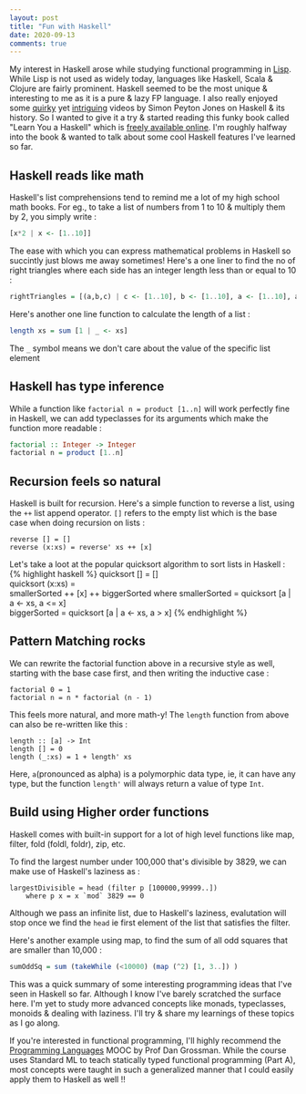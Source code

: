 ```yaml
---
layout: post
title: "Fun with Haskell"
date: 2020-09-13
comments: true
---
```



My interest in Haskell arose while studying functional programming in [Lisp](https://pritesh-shrivastava.github.io/blog/2020/08/30/sicp-so-far). While Lisp is not used as widely today, languages like Haskell, Scala & Clojure are fairly prominent. Haskell seemed to be the most unique & interesting to me as it is a pure & lazy FP language. I also really enjoyed some [quirky](https://youtu.be/SqWDAo1Jnyc) yet [intriguing](https://www.youtube.com/watch?v=re96UgMk6GQ) videos by Simon Peyton Jones on Haskell & its history. So I wanted to give it a try & started reading this funky book called "Learn You a Haskell" which is [freely available online](http://learnyouahaskell.com/). I'm roughly halfway into the book & wanted to talk about some cool Haskell features I've learned so far.

## Haskell reads like math

Haskell's list comprehensions tend to remind me a lot of my high school math books. For eg., to take a list of numbers from 1 to 10 & multiply them by 2, you simply write :  
```haskell
[x*2 | x <- [1..10]]
``` 

The ease with which you can express mathematical problems in Haskell so succintly just blows me away sometimes! Here's a one liner to find the no of right triangles where each side has an integer length less than or equal to 10 :  
```haskell
rightTriangles = [(a,b,c) | c <- [1..10], b <- [1..10], a <- [1..10], a^2 + b^2 == c^2]
```

Here's another one line function to calculate the length of a list :  
```haskell
length xs = sum [1 | _ <- xs]
```

The `_` symbol means we don't care about the value of the specific list element

## Haskell has type inference

While a function like `factorial n = product [1..n]` will work perfectly fine in Haskell, we can add typeclasses for its arguments which make the function more readable :  
```haskell
factorial :: Integer -> Integer  
factorial n = product [1..n]
```


## Recursion feels so natural

Haskell is built for recursion. Here's a simple function to reverse a list, using the `++` list append operator. `[]` refers to the empty list which is the base case when doing recursion on lists :  
```
reverse [] = []  
reverse (x:xs) = reverse' xs ++ [x]
```

Let's take a loot at the popular quicksort algorithm to sort lists in Haskell :  
{% highlight haskell %}
quicksort [] = []  
quicksort (x:xs) =   
    smallerSorted ++ [x] ++ biggerSorted
    where   smallerSorted = quicksort [a | a <- xs, a <= x]  
            biggerSorted = quicksort [a | a <- xs, a > x]
{% endhighlight %}

## Pattern Matching rocks

We can rewrite the factorial function above in a recursive style as well, starting with the base case first, and then writing the inductive case :  
```
factorial 0 = 1  
factorial n = n * factorial (n - 1)
```

This feels more natural, and more math-y! The `length` function from above can also be re-written like this :  
```
length :: [a] -> Int
length [] = 0  
length (_:xs) = 1 + length' xs 
```

Here, `a`(pronounced as alpha) is a polymorphic data type, ie, it can have any type, but the function `length'` will always return a value of type `Int`. 

## Build using Higher order functions

Haskell comes with built-in support for a lot of high level functions like map, filter, fold (foldl, foldr), zip, etc.


To find the largest number under 100,000 that's divisible by 3829, we can make use of Haskell's laziness as :  
```
largestDivisible = head (filter p [100000,99999..])  
    where p x = x `mod` 3829 == 0
```
Although we pass an infinite list, due to Haskell's laziness, evalutation will stop once we find the `head` ie first element of the list that satisfies the filter.

Here's another example using map, to find the sum of all odd squares that are smaller than 10,000 :  
```haskell
sumOddSq = sum (takeWhile (<10000) (map (^2) [1, 3..]) )
```


This was a quick summary of some interesting programming ideas that I've seen in Haskell so far. Although I know I've barely scratched the surface here. I'm yet to study more advanced concepts like monads, typeclasses, monoids & dealing with laziness. I'll try & share my learnings of these topics as I go along. 

If you're interested in functional programming, I'll highly recommend the [Programming Languages](https://www.coursera.org/learn/programming-languages) MOOC by Prof Dan Grossman. While the course uses Standard ML to teach statically typed functional programming (Part A), most concepts were taught in such a generalized manner that I could easily apply them to Haskell as well !!